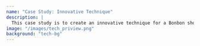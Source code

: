 ```yaml
---
name: "Case Study: Innovative Technique"
description: |
  This case study is to create an innovative technique for a Bonbon shop, giving the shop a new way to connect with their users/consumers while also giving the customer a unique experience that will stick in their mind and bring them back.
image: "/images/tech_priview.png"
background: "tech-bg"
---
```

